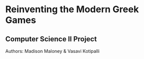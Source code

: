 # Reinventing the Modern Greek Games
## Computer Science II Project

Authors: Madison Maloney & Vasavi Kotipalli

